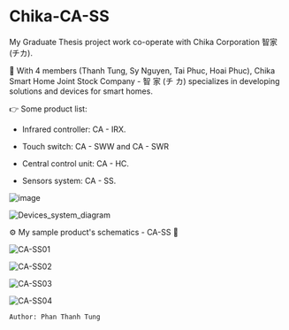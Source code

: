# Chika-CA-SS

My Graduate Thesis project work co-operate with Chika Corporation 智家 (チカ).

📍 With 4 members (Thanh Tung, Sy Nguyen, Tai Phuc, Hoai Phuc), Chika Smart Home Joint Stock Company - 智 家 (チ カ) specializes in developing  solutions and devices for smart homes.

👉 Some product list:

- Infrared controller: CA - IRX.

- Touch switch: CA - SWW and CA - SWR

- Central control unit: CA - HC.

- Sensors system: CA - SS.


![image](https://user-images.githubusercontent.com/48848418/72683184-a8249100-3b07-11ea-97ea-71700537be0d.png)

![Devices_system_diagram](https://user-images.githubusercontent.com/48848418/76861317-fdbeb500-688e-11ea-8b7e-446db28426eb.png)


⚙️ My sample product's schematics - CA-SS 💎

![CA-SS01](https://user-images.githubusercontent.com/48848418/77226211-273a5200-6ba9-11ea-8625-c65f81f064c0.png)

![CA-SS02](https://user-images.githubusercontent.com/48848418/77226213-2acdd900-6ba9-11ea-9aae-31755f4da163.png)

![CA-SS03](https://user-images.githubusercontent.com/48848418/77226219-302b2380-6ba9-11ea-965a-808891f18759.png)

![CA-SS04](https://user-images.githubusercontent.com/48848418/77226220-33261400-6ba9-11ea-8122-54c7a23afb1c.png)

    Author: Phan Thanh Tung
